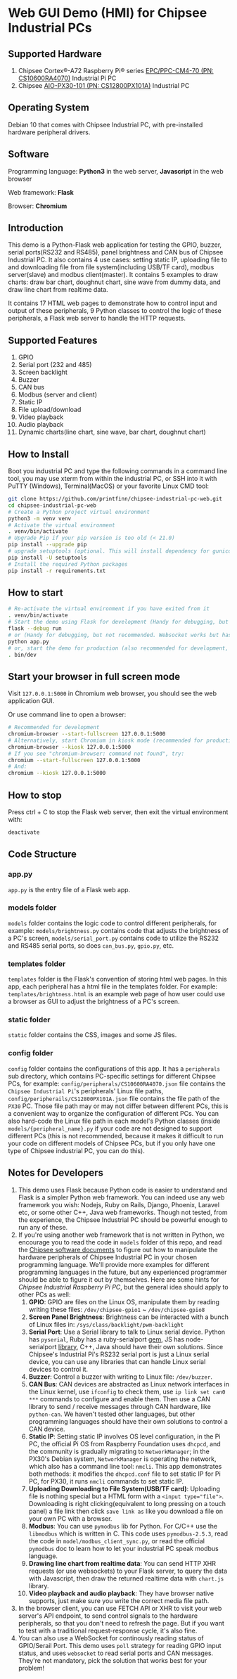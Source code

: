 # Web GUI Demo (HMI) for Chipsee Industrial PCs

## Supported Hardware
1. Chipsee Cortex®-A72 Raspberry Pi® series [EPC/PPC-CM4-70 (PN: CS10600RA4070)](https://docs.chipsee.com/PCs/Pi/A72/Manuals/Hardware/CS10600RA4070.html#epc-ppc-cm4-70) Industrial Pi PC
1. Chipsee [AIO-PX30-101 (PN: CS12800PX101A)](https://docs.chipsee.com/PCs/ARM/PX30/AIO/Manuals/Hardware/CS12800PX101A.html) Industrial PC 
## Operating System

Debian 10 that comes with Chipsee Industrial PC, with pre-installed hardware peripheral drivers.

## Software

Programming language: **Python3** in the web server, **Javascript** in the web browser

Web framework: **Flask**

Browser: **Chromium**

## Introduction
This demo is a Python-Flask web application for testing the GPIO, buzzer, serial ports(RS232 and RS485), panel brightness and CAN bus of Chipsee Industrial PC. It also contains 4 use cases: setting static IP, uploading file to and downloading file from file system(including USB/TF card), modbus server(slave) and modbus client(master). It contains 5 examples to draw charts: draw bar chart, doughnut chart, sine wave from dummy data, and draw line chart from realtime data.

It contains 17 HTML web pages to demonstrate how to control input and output of these peripherals, 
9 Python classes to control the logic of these peripherals,
a Flask web server to handle the HTTP requests.

## Supported Features

1. GPIO
1. Serial port (232 and 485)
1. Screen backlight 
1. Buzzer
1. CAN bus
1. Modbus (server and client)
1. Static IP
1. File upload/download
1. Video playback
1. Audio playback
1. Dynamic charts(line chart, sine wave, bar chart, doughnut chart)

## How to Install
Boot you industrial PC and type the following commands in a command line tool, you may use xterm from within the industrial PC, or SSH into it with PuTTY (Windows), Terminal(MacOS) or your favorite Linux CMD tool:
```bash
git clone https://github.com/printfinn/chipsee-industrial-pc-web.git
cd chipsee-industrial-pc-web
# Create a Python project virtual environment
python3 -m venv venv
# Activate the virtual environment
. venv/bin/activate
# Upgrade Pip if your pip version is too old (< 21.0)
pip install --upgrade pip
# upgrade setuptools (optional. This will install dependency for gunicorn, recommended to execute)
pip install -U setuptools
# Install the required Python packages
pip install -r requirements.txt

```

## How to start
```bash
# Re-activate the virtual environment if you have exited from it
. venv/bin/activate
# Start the demo using Flask for development (Handy for debugging, but not recommended. Websocket will not work in this setting.)
flask --debug run
# or (Handy for debugging, but not recommended. Websocket works but has a bad performance, may cause serial device to lose data in some situations.)
python app.py
# or, start the demo for production (also recommended for development, everything works as expected, downside is you need to restart the server if code is modified.)
. bin/dev
```

## Start your browser in full screen mode
Visit `127.0.0.1:5000` in Chromium web browser, you should see the web application GUI.

Or use command line to open a browser:
```bash
# Recommended for development
chromium-browser --start-fullscreen 127.0.0.1:5000
# Alternatively, start Chromium in kiosk mode (recommended for production):
chromium-browser --kiosk 127.0.0.1:5000
# If you see "chromium-browser: command not found", try:
chromium --start-fullscreen 127.0.0.1:5000
# And:
chromium --kiosk 127.0.0.1:5000
```

## How to stop
Press ctrl + C to stop the Flask web server, then exit the virtual environment with:
```bash
deactivate
```
## Code Structure
### app.py
`app.py` is the entry file of a Flask web app.

### models folder
`models` folder contains the logic code to control different peripherals, for example: `models/brightness.py` contains code that adjusts the brightness of a PC's screen, `models/serial_port.py` contains code to utilize the RS232 and RS485 serial ports, so does `can_bus.py`, `gpio.py`, etc.

### templates folder
`templates` folder is the Flask's convention of storing html web pages. In this app, each peripheral has a html file in the templates folder. For example: `templates/brightness.html` is an example web page of how user could use a browser as GUI to adjust the brightness of a PC's screen.

### static folder
`static` folder contains the CSS, images and some JS files.

### config folder
`config` folder contains the configurations of this app. It has a `peripherals` sub directory, which contains PC-specific settings for different Chipsee PCs, for example: `config/peripherals/CS10600RA4070.json` file contains the `Chipsee Industrial Pi`'s peripherals' Linux file paths, `config/peripherails/CS12800PX101A.json` file contains the file path of the `PX30` PC. Those file path may or may not differ between different PCs, this is a convenient way to organize the configuration of different PCs. You can also hard-code the Linux file path in each model's Python classes (inside `models/{peripheral_name}.py` if your code are not designed to support different PCs (this is not recommended, because it makes it difficult to run your code on different models of Chipsee PCs, but if you only have one type of Chipsee industrial PC, you can do this).

## Notes for Developers
1. This demo uses Flask because Python code is easier to understand and Flask is a simpler Python web framework.
You can indeed use any web framework you wish: Nodejs, Ruby on Rails, Django, Phoenix, Laravel etc, or some other C++, Java web frameworks. Though not tested, from the experience, the Chipsee Industrial PC should be powerful enough to run any of these.
1. If you're using another web framework that is not written in Python, we encourage you to read the code in `models` folder of this repo, and
read the [Chipsee software documents](https://docs.chipsee.com/PCs/Pi/Software/Debian.html) to figure out how to manipulate the hardware
peripherals of Chipsee Industrial PC in your chosen programming language. We'll provide more examples for different programming languages
in the future, but any experienced programmer should be able to figure it out by themselves. Here are some hints for *Chipsee Industrial Raspberry Pi PC*, but the general idea should apply to other PCs as well:
    1. **GPIO**: GPIO are files on the Linux OS, manipulate them by reading writing these files: `/dev/chipsee-gpio1` ~ `/dev/chipsee-gpio8`
    1. **Screen Panel Brightness**: Brightness can be interacted with a bunch of Linux files in: `/sys/class/backlight/pwm-backlight`
    1. **Serial Port**: Use a Serial library to talk to Linux serial device. Python has `pyserial`, Ruby has a ruby-serialport [gem](https://github.com/hparra/ruby-serialport), JS has node-serialport [library](https://github.com/serialport/node-serialport), C++, Java should have their own solutions. Since Chipsee's Industrial Pi's RS232 serial port is just a Linux serial device, you can use any libraries that can handle Linux serial devices to control it.
    1. **Buzzer**: Control a buzzer with writing to Linux file: `/dev/buzzer`.
    1. **CAN Bus**: CAN devices are abstracted as Linux network interfaces in the Linux kernel, use `ifconfig` to check them, use `ip link set can0 ***` commands to configure and enable them. Then use a CAN library to send / receive messages through CAN hardware, like `python-can`. We haven't tested other languages, but other programming languages should have their own solutions to control a CAN device.
    1. **Static IP**: Setting static IP involves OS level configuration, in the Pi PC, the official Pi OS from Raspberry Foundation uses `dhcpcd`, and the community is gradually migrating to `NetworkManager`; in the PX30's Debian system, `NetworkManager` is operating the network, which also has a command line tool: `nmcli`. This app demonstrates both methods: it modifies the `dhcpcd.conf` file to set static IP for Pi PC, for PX30, it runs `nmcli` commands to set static IP.
    1. **Uploading Downloading to File System(USB/TF card)**: Uploading file is nothing special but a HTML form with a `<input type="file">`. Downloading is right clicking(equivalent to long pressing on a touch panel) a file link then click `save link as` like you download a file on your own PC with a browser.
    1. **Modbus**: You can use `pymodbus` lib for Python. For C/C++ use the `libmodbus` which is written in C. This code uses `pymodbus-2.5.3`, read the code in `model/modbus_client_sync.py`, or read the official `pymodbus` doc to learn how to let your industrial PC speak modbus language. 
    1. **Drawing line chart from realtime data**: You can send HTTP XHR requests (or use websockets) to your Flask server, to query the data with Javascript, then draw the returned realtime data with `chart.js` library.
    1. **Video playback and audio playback**: They have browser native supports, just make sure you write the correct media file path.
1. In the browser client, you can use FETCH API or XHR to visit your web server's API endpoint, to send control signals to the hardware peripherals, so that you don't need to refresh the page. But if you want to test with a traditional request-response cycle, it's also fine.
1. You can also use a WebSocket for continously reading status of GPIO/Serail Port. This demo uses `poll` strategy for reading GPIO input status, and uses `websocket` to read serial ports and CAN messages. They're not mandatory, pick the solution that works best for your problem!



